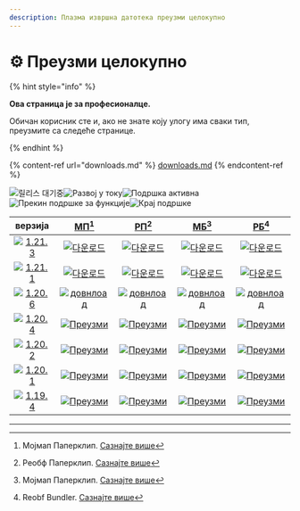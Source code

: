 ```yaml
---
description: Плазма извршна датотека преузми целокупно
---
```


# ⚙️ Преузми целокупно

{% hint style="info" %}

**Ова страница је за професионалце.**

Обичан корисник сте и, ако не знате коју улогу има сваки тип,
преузмите са следеће странице.

{% endhint %}

{% content-ref url="downloads.md" %}
[downloads.md](downloads.md)
{% endcontent-ref %}

[wtr]: https://badge.plazmamc.org/0/Чекање%20на%20издање

![릴리스 대기중][wtr]![Развој у току](https://badge.plazmamc.org/1/Развој%20у%20току)![Подршка активна](https://badge.plazmamc.org/2/Подршка%20активна)![Прекин подршке за функције](https://badge.plazmamc.org/6/Прекин%20подршке%20за%20функције)![Крај подршке](https://badge.plazmamc.org/4/Крај%20подршке)

|                                      верзија                                      |                              [МП](#user-content-fn-1)[^1]                              |                              [РП](#user-content-fn-2)[^2]                              |                              [МБ](#user-content-fn-3)[^3]                              |                              [РБ](#user-content-fn-4)[^4]                              |
| :-------------------------------------------------------------------------------: | :------------------------------------------------------------------------------------: | :------------------------------------------------------------------------------------: | :------------------------------------------------------------------------------------: | :------------------------------------------------------------------------------------: |
| [![1.21.3](https://badge.plazmamc.org/1/1.21.3)](https://git.plazmamc.org/1.21.3) |     [![다운로드](https://badge.plazmamc.org/1/다운로드)](https://dl.plazmamc.org/1.21.3/0)     |     [![다운로드](https://badge.plazmamc.org/1/다운로드)](https://dl.plazmamc.org/1.21.3/1)     |     [![다운로드](https://badge.plazmamc.org/1/다운로드)](https://dl.plazmamc.org/1.21.3/2)     |     [![다운로드](https://badge.plazmamc.org/1/다운로드)](https://dl.plazmamc.org/1.21.3/3)     |
| [![1.21.1](https://badge.plazmamc.org/6/1.21.1)](https://git.plazmamc.org/1.21.1) |     [![다운로드](https://badge.plazmamc.org/1/다운로드)](https://dl.plazmamc.org/1.21.1/0)     |     [![다운로드](https://badge.plazmamc.org/1/다운로드)](https://dl.plazmamc.org/1.21.1/1)     |     [![다운로드](https://badge.plazmamc.org/1/다운로드)](https://dl.plazmamc.org/1.21.1/2)     |     [![다운로드](https://badge.plazmamc.org/1/다운로드)](https://dl.plazmamc.org/1.21.1/3)     |
| [![1.20.6](https://badge.plazmamc.org/2/1.20.6)](https://git.plazmamc.org/1.20.6) | [![довнлоад](https://badge.plazmamc.org/1/довнлоад)](https://dl.plazmamc.org/1.20.6/0) | [![довнлоад](https://badge.plazmamc.org/1/довнлоад)](https://dl.plazmamc.org/1.20.6/1) | [![довнлоад](https://badge.plazmamc.org/1/довнлоад)](https://dl.plazmamc.org/1.20.6/2) | [![довнлоад](https://badge.plazmamc.org/1/довнлоад)](https://dl.plazmamc.org/1.20.6/3) |
| [![1.20.4](https://badge.plazmamc.org/6/1.20.4)](https://git.plazmamc.org/1.20.4) |  [![Преузми](https://badge.plazmamc.org/1/Преузми)](https://dl.plazmamc.org/1.20.4/0)  |  [![Преузми](https://badge.plazmamc.org/1/Преузми)](https://dl.plazmamc.org/1.20.4/1)  |  [![Преузми](https://badge.plazmamc.org/1/Преузми)](https://dl.plazmamc.org/1.20.4/2)  |  [![Преузми](https://badge.plazmamc.org/1/Преузми)](https://dl.plazmamc.org/1.20.4/3)  |
| [![1.20.2](https://badge.plazmamc.org/4/1.20.2)](https://git.plazmamc.org/1.20.2) |  [![Преузми](https://badge.plazmamc.org/1/Преузми)](https://dl.plazmamc.org/1.20.2/0)  |  [![Преузми](https://badge.plazmamc.org/1/Преузми)](https://dl.plazmamc.org/1.20.2/1)  |  [![Преузми](https://badge.plazmamc.org/1/Преузми)](https://dl.plazmamc.org/1.20.2/2)  |  [![Преузми](https://badge.plazmamc.org/1/Преузми)](https://dl.plazmamc.org/1.20.2/3)  |
| [![1.20.1](https://badge.plazmamc.org/4/1.20.1)](https://git.plazmamc.org/1.20.1) |  [![Преузми](https://badge.plazmamc.org/1/Преузми)](https://dl.plazmamc.org/1.20.1/0)  |  [![Преузми](https://badge.plazmamc.org/1/Преузми)](https://dl.plazmamc.org/1.20.1/1)  |  [![Преузми](https://badge.plazmamc.org/1/Преузми)](https://dl.plazmamc.org/1.20.1/2)  |  [![Преузми](https://badge.plazmamc.org/1/Преузми)](https://dl.plazmamc.org/1.20.1/3)  |
| [![1.19.4](https://badge.plazmamc.org/4/1.19.4)](https://git.plazmamc.org/1.19.4) |  [![Преузми](https://badge.plazmamc.org/1/Преузми)](https://dl.plazmamc.org/1.19.4/0)  |  [![Преузми](https://badge.plazmamc.org/1/Преузми)](https://dl.plazmamc.org/1.19.4/1)  |  [![Преузми](https://badge.plazmamc.org/1/Преузми)](https://dl.plazmamc.org/1.19.4/2)  |  [![Преузми](https://badge.plazmamc.org/1/Преузми)](https://dl.plazmamc.org/1.19.4/3)  |

***

[^1]: Мојмап Паперклип. [Сазнајте више](../administration/getting-started#id-2)

[^2]: Реобф Паперклип. [Сазнајте више](../administration/getting-started#id-2)

[^3]: Мојмап Паперклип. [Сазнајте више](../administration/getting-started#id-2)

[^4]: Reobf Bundler. [Сазнајте више](../administration/getting-started#id-2)
